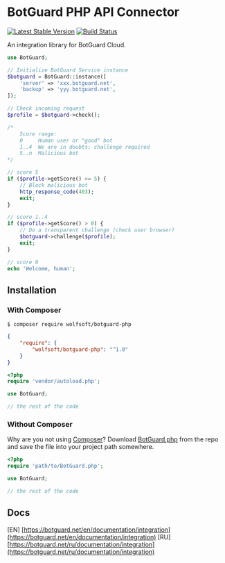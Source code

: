 # BotGuard PHP API Connector

[![Latest Stable Version](https://poser.pugx.org/wolfsoft/botguard-php/v/stable.png)](https://packagist.org/packages/wolfsoft/botguard-php)
[![Build Status](https://travis-ci.org/wolfsoft/botguard-php.svg?branch=master)](https://travis-ci.org/wolfsoft/botguard-php)

An integration library for BotGuard Cloud.

```php
use BotGuard;

// Initialize BotGuard Service instance
$botguard = BotGuard::instance([
	'server' => 'xxx.botguard.net',
	'backup' => 'yyy.botguard.net',
]);

// Check incoming request
$profile = $botguard->check();

/*
	Score range:
	0     Human user or "good" bot
	1..4  We are in doubts; challenge required
	5..n  Malicious bot
*/

// score 5
if ($profile->getScore() >= 5) {
	// Block malicious bot
	http_response_code(403);
	exit;
}

// score 1..4
if ($profile->getScore() > 0) {
	// Do a transparent challenge (check user browser)
	$botguard->challenge($profile);
	exit;
}

// score 0
echo 'Welcome, human';
```

## Installation

### With Composer

```
$ composer require wolfsoft/botguard-php
```

```json
{
    "require": {
        "wolfsoft/botguard-php": "^1.0"
    }
}
```

```php
<?php
require 'vendor/autoload.php';

use BotGuard;

// the rest of the code
```

### Without Composer

Why are you not using [Composer](http://getcomposer.org/)? Download [BotGuard.php](https://github.com/wolfsoft/botguard-php/blob/master/src/BotGuard/BotGuard.php) from the repo and save the file into your project path somewhere.

```php
<?php
require 'path/to/BotGuard.php';

use BotGuard;

// the rest of the code
```

## Docs

[EN] [https://botguard.net/en/documentation/integration](https://botguard.net/en/documentation/integration)
[RU] [https://botguard.net/ru/documentation/integration](https://botguard.net/ru/documentation/integration)
